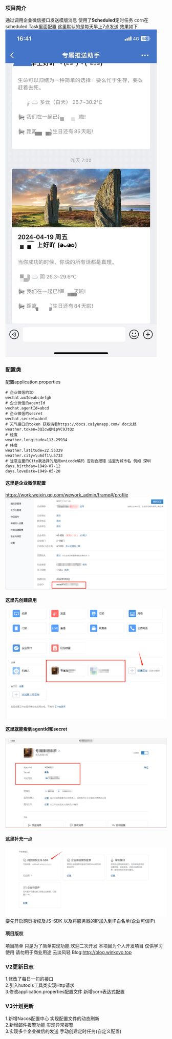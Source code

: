 ### 项目简介
通过调用企业微信接口发送模版消息
使用了**Scheduled**定时任务
corn在scheduled Task里面配置 这里默认的是每天早上7点发送
效果如下
![1.jpg](image/1.jpg)
### 配置类
配置application.properties
```properties
# 企业微信的ID
wechat.wxId=abcdefgh
# 企业微信的agentId
wechat.agentId=abcd
# 企业微信的secret
wechat.secret=abcd
# 天气接口的token 获取请看https://docs.caiyunapp.com/ doc文档
weather.token=3QIcwQM1pVC9JtQz
# 经度
weather.longitude=113.29934
# 纬度
weather.latitude=22.55329
weather.city=\u6df1\u5733
# 注意这里的City我选择的是用unicode编码 否则会报错 这里为城市名 例如 深圳
days.birthday=1949-07-12
days.loveDate=1949-05-20
```
#### 这里是企业微信配置
https://work.weixin.qq.com/wework_admin/frame#/profile
![2.png](image/2.png)
#### 这里先创建应用
![3.png](image/3.png)
#### 这里就能看到agentId和secret
![4.png](image/4.png)
#### 这里补充一点
![5.png](image/5.png)
要先开启网页授权及JS-SDK 以及将服务器的IP加入到IP白名单(企业可信IP)
#### 项目版权
项目简单 只是为了简单实现功能 欢迎二次开发
本项目为个人开发项目 仅供学习使用 请勿用于商业用途
云淡风轻 Blog:http://blog.winkovo.top


### V2更新日志
1.修改了每日一句的接口<br>
2.引入hutools工具类实现Http请求<br>
3.修改application.properties配置文件 新增corn表达式配置<br>


### V3计划更新
1.新增Nacos配置中心 实现配置文件的动态刷新<br>
2.新增邮件报警功能 实现异常报警<br>
3.实现多个企业微信的发送 手动创建定时任务(自定义配置)<br>

